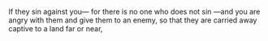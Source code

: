 If they sin against you— for there is no one who does not sin —and you are angry with them and give them to an enemy, so that they are carried away captive to a land far or near,
